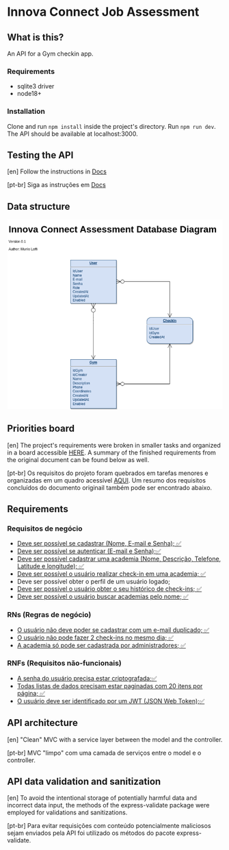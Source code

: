 # Innova Connect Job Assessment

## What is this?
An API for a Gym checkin app.

### Requirements
* sqlite3 driver
* node18+

### Installation
Clone and run `npm install` inside the project's directory.
Run `npm run dev`. The API should be available at localhost:3000.

## Testing the API
[en] Follow the instructions in [Docs](./docs/API-TESTING.md)

[pt-br] Siga as instruções em [Docs](./docs/API-TESTING.md)

## Data structure

![alt database diagram](./docs/Diagrams/db_diagram.png "Database diagram")

## Priorities board

[en] The project's requirements were broken in smaller tasks and organized in a board accessible [HERE](https://muriloloffi.notion.site/e2e345c247dc410bb080cc4d995bdc6f?v=c3c3c27ba3f34135a21479d746f65a74&pvs=4). A summary of the finished requirements from the original document can be found below as well.

[pt-br] Os requisitos do projeto foram quebrados em tarefas menores e organizadas em um quadro acessível [AQUI](https://muriloloffi.notion.site/e2e345c247dc410bb080cc4d995bdc6f?v=c3c3c27ba3f34135a21479d746f65a74&pvs=4). Um resumo dos requisitos concluídos do documento originail também pode ser encontrado abaixo.

## Requirements

### Requisitos de negócio

* <ins>Deve ser possível se cadastrar (Nome, E-mail e Senha); ✅<ins>
* <ins>Deve ser possível se autenticar (E-mail e Senha);✅<ins>
* <ins>Deve ser possível cadastrar uma academia (Nome, Descrição, Telefone, Latitude e longitude); ✅<ins>
* <ins>Deve ser possível o usuário realizar check-in em uma academia; ✅<ins>
* Deve ser possível obter o perfil de um usuário logado;
* <ins>Deve ser possível o usuário obter o seu histórico de check-ins; ✅<ins>
* <ins>Deve ser possível o usuário buscar academias pelo nome; ✅<ins>

### RNs (Regras de negócio)

* <ins>O usuário não deve poder se cadastrar com um e-mail duplicado; ✅<ins>
* <ins>O usuário não pode fazer 2 check-ins no mesmo dia; ✅<ins>
* <ins>A academia só pode ser cadastrada por administradores; ✅<ins>

### RNFs (Requisitos não-funcionais)

* <ins>A senha do usuário precisa estar criptografada;✅<ins>
* <ins>Todas listas de dados precisam estar paginadas com 20 itens por página; ✅<ins>
* <ins>O usuário deve ser identificado por um JWT (JSON Web Token);✅<ins>


## API architecture
[en] "Clean" MVC with a service layer between the model and the controller.

[pt-br] MVC "limpo" com uma camada de serviços entre o model e o controller.

## API data validation and sanitization
[en] To avoid the intentional storage of potentially harmful data and incorrect
data input, the methods of the express-validate package were employed for
validations and sanitizations.

[pt-br] Para evitar requisições com conteúdo potencialmente maliciosos sejam 
enviados pela API foi utilizado os métodos do pacote express-validate.